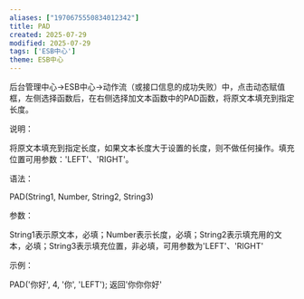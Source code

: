 ```yaml
---
aliases: ["1970675550834012342"]
title: PAD
created: 2025-07-29
modified: 2025-07-29
tags: ['ESB中心']
theme: ESB中心
---
```


后台管理中心->ESB中心->动作流（或接口信息的成功失败）中，点击动态赋值框，左侧选择函数后，在右侧选择加文本函数中的PAD函数，将原文本填充到指定长度。

说明：

将原文本填充到指定长度，如果文本长度大于设置的长度，则不做任何操作。填充位置可用参数：'LEFT'、'RIGHT'。

语法：

PAD(String1, Number, String2, String3)

参数：

String1表示原文本，必填；Number表示长度，必填；String2表示填充用的文本，必填；String3表示填充位置，非必填，可用参数为'LEFT'、'RIGHT'

示例：

PAD('你好', 4, '你', 'LEFT'); 返回'你你你好'